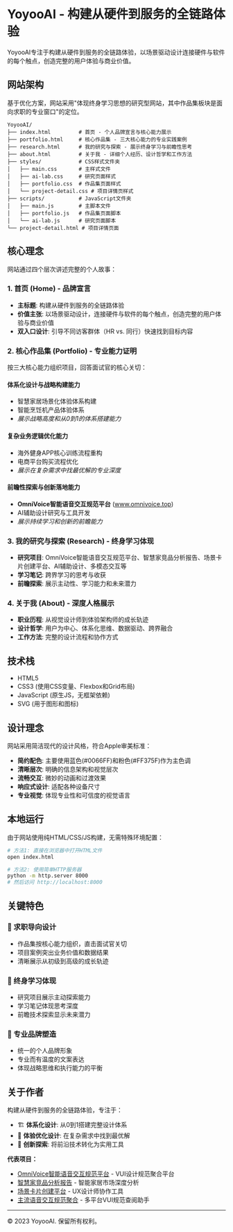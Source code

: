 # YoyooAI - 构建从硬件到服务的全链路体验

YoyooAI专注于构建从硬件到服务的全链路体验，以场景驱动设计连接硬件与软件的每个触点，创造完整的用户体验与商业价值。

## 网站架构

基于优化方案，网站采用"体现终身学习思想的研究型网站，其中作品集板块是面向求职的专业窗口"的定位。

```
YoyooAI/
├── index.html         # 首页 - 个人品牌宣言与核心能力展示
├── portfolio.html     # 核心作品集 - 三大核心能力的专业实践案例
├── research.html      # 我的研究与探索 - 展示终身学习与前瞻性思考
├── about.html         # 关于我 - 详细个人经历、设计哲学和工作方法
├── styles/            # CSS样式文件夹
│   ├── main.css       # 主样式文件
│   ├── ai-lab.css     # 研究页面样式
│   ├── portfolio.css  # 作品集页面样式
│   └── project-detail.css # 项目详情页样式
├── scripts/           # JavaScript文件夹
│   ├── main.js        # 主脚本文件
│   ├── portfolio.js   # 作品集页面脚本
│   └── ai-lab.js      # 研究页面脚本
└── project-detail.html # 项目详情页面
```

## 核心理念

网站通过四个层次讲述完整的个人故事：

### 1. 首页 (Home) - 品牌宣言
- **主标题**: 构建从硬件到服务的全链路体验
- **价值主张**: 以场景驱动设计，连接硬件与软件的每个触点，创造完整的用户体验与商业价值
- **双入口设计**: 引导不同访客群体（HR vs. 同行）快速找到目标内容

### 2. 核心作品集 (Portfolio) - 专业能力证明
按三大核心能力组织项目，回答面试官的核心关切：

#### 体系化设计与战略构建能力
- 智慧家居场景化体验体系构建
- 智能烹饪机产品体验体系
- *展示战略高度和从0到1的体系搭建能力*

#### 复杂业务逻辑优化能力  
- 海外健身APP核心训练流程重构
- 电商平台购买流程优化
- *展示在复杂需求中找最优解的专业深度*

#### 前瞻性探索与创新落地能力
- **OmniVoice智能语音交互规范平台** (www.omnivoice.top)
- AI辅助设计研究与工具开发
- *展示持续学习和创新的前瞻能力*

### 3. 我的研究与探索 (Research) - 终身学习体现
- **研究项目**: OmniVoice智能语音交互规范平台、智慧家竞品分析报告、场景卡片创建平台、AI辅助设计、多模态交互等
- **学习笔记**: 跨界学习的思考与收获
- **前瞻探索**: 展示主动性、学习能力和未来潜力

### 4. 关于我 (About) - 深度人格展示
- **职业历程**: 从视觉设计师到体验架构师的成长轨迹
- **设计哲学**: 用户为中心、体系化思维、数据驱动、跨界融合
- **工作方法**: 完整的设计流程和协作方式

## 技术栈

- HTML5
- CSS3 (使用CSS变量、Flexbox和Grid布局)
- JavaScript (原生JS，无框架依赖)  
- SVG (用于图形和图标)

## 设计理念

网站采用简洁现代的设计风格，符合Apple审美标准：

- **简约配色**: 主要使用蓝色(#0066FF)和粉色(#FF375F)作为主色调
- **清晰层次**: 明确的信息架构和视觉层次
- **流畅交互**: 微妙的动画和过渡效果
- **响应式设计**: 适配各种设备尺寸
- **专业视觉**: 体现专业性和可信度的视觉语言

## 本地运行

由于网站使用纯HTML/CSS/JS构建，无需特殊环境配置：

```bash
# 方法1: 直接在浏览器中打开HTML文件
open index.html

# 方法2: 使用简单HTTP服务器
python -m http.server 8000
# 然后访问 http://localhost:8000
```

## 关键特色

### 🎯 求职导向设计
- 作品集按核心能力组织，直击面试官关切
- 项目案例突出业务价值和数据结果
- 清晰展示从初级到高级的成长轨迹

### 🧠 终身学习体现
- 研究项目展示主动探索能力
- 学习笔记体现思考深度
- 前瞻技术探索显示未来潜力

### 💼 专业品牌塑造
- 统一的个人品牌形象
- 专业而有温度的文案表达
- 体现战略思维和执行能力的平衡

## 关于作者

构建从硬件到服务的全链路体验，专注于：
- 🏗️ **体系化设计**: 从0到1搭建完整设计体系
- 🎯 **体验优化设计**: 在复杂需求中找到最优解
- 🚀 **创新探索**: 将前沿技术转化为实用工具

**代表项目：**
- [OmniVoice智能语音交互规范平台](https://www.omnivoice.top) - VUI设计规范聚合平台
- [智慧家竞品分析报告](https://www.smarthomeanalysis.top/) - 智能家居市场深度分析
- [场景卡片创建平台](https://www.scenecraft.top/) - UX设计师协作工具
- [主流语音交互规范聚合](https://vuiapp.top/) - 多平台VUI规范查阅助手

---

© 2023 YoyooAI. 保留所有权利。 